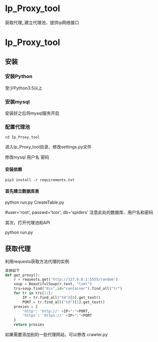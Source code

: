 # Ip_Proxy_tool
获取代理,,建立代理池，提供ip网络接口
# Ip_Proxy_tool

## 安装

### 安装Python

至少Python3.5以上

### 安装mysql

安装好之后将mysql服务开启

### 配置代理池

```
cd Ip_Proxy_tool
```

进入Ip_Proxy_tool目录，修改settings.py文件

修改mysql 用户名 密码

#### 安装依赖

```
pip3 install -r requirements.txt
```

#### 首先建立数据库表
python run.py  CreateTable.py

#user='root', passwd='toor', db='spiders'
 注意此处的数据库、用户名和密码

其次，打开代理池和API

python run.py

## 获取代理

利用requests获取方法代理的实例



```python get_proxy_example.py
具体如下
def get_proxy():
    r = requests.get('http://127.0.0.1:5555/random')
    soup = BeautifulSoup(r.text, "lxml")
    trs=soup.find("div",id="container").find_all("tr")
    for tr in trs[1:]:
        IP = tr.find_all("td")[0].get_text()
        PORT = tr.find_all("td")[1].get_text()
    proxies = {
        'http': 'http://' +IP+":"+PORT,
        'https': 'https://' +IP+":"+PORT
    }    
    return proxies
```
如果需要添加别的一些代理网站，可以修改 crawler.py 
